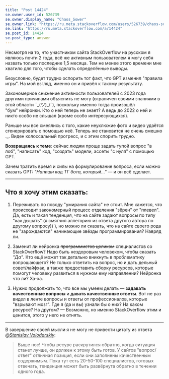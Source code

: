 ```yaml
---
title: "Post 14424"
se.owner.user_id: 526739
se.owner.display_name: "Chaos_Sower"
se.owner.link: "https://ru.meta.stackoverflow.com/users/526739/chaos-sower"
se.link: "https://ru.meta.stackoverflow.com/a/14424"
se.post_id: 14424
se.post_type: answer
---
```

<p>Несмотря на то, что участником сайта StackOverflow на русском я являюсь почти 2 года, всё же активным пользователем я могу себя назвать только последние 1,5 месяца. Тем не менее этого времени мне хватило для того, чтобы сделать определённые выводы.</p>
<p>Безусловно, будет трудно оспорить тот факт, что GPT изменил &quot;правила игры&quot;. На мой взгляд, именно он и привёл к такому результату.</p>
<p>Закономерное снижение активности пользователей с 2023 года другими причинами объяснить не могу (ограничен своими знаниями в этой области ¯_(ツ)_/¯), поскольку именно тогда произошёл &quot;бум&quot; нейронки. Кто о ней теперь не знает? А ведь до 2022 о ней и никто особо не слышал (кроме особо интересующихся).</p>
<p>Раньше мы все смеялись с того, какие неуклюжие фото и видео удаётся сгенерировать с помощью неё. Теперь же становится не очень смешно ._. Виден колоссальный прогресс, и с этим спорить трудно.</p>
<p><strong>Возвращаясь к теме</strong>: сейчас людям проще задать тупой вопрос &quot;в лоб&quot;, &quot;написать&quot; код, &quot;создать&quot; модели, ассеты &quot;с нуля&quot; с помощью GPT.</p>
<p>Зачем тратить время и силы на формулирование вопроса, если можно сказать GPT: <em>&quot;Напиши код ТГ бота, который...&quot;</em> — и он всё сделает.</p>
<hr />
<h2>Что я хочу этим сказать:</h2>
<ol>
<li><p>Переживать по поводу &quot;умирания сайта&quot; не стоит. Мне кажется, что происходит закономерный процесс отделения &quot;зёрен&quot; от &quot;плевел&quot;. Да, есть и такая тенденция, что на сайте задают вопросы по типу &quot;как дышать&quot; (я смягчил аллегорию из ответа другого автора по другому вопросу)) ), но можно ли сказать, что на сайте своего рода не &quot;зарождаются&quot; начинающие звёзды программирования? Навряд ли.</p>
</li>
<li><p>Заменит ли нейронка <strike>программистов целиком</strike> специалистов со StackOverflow? Надо быть нездоровым человеком, чтобы сказать <em>&quot;Да&quot;</em>. Кто ещё может так детально вникнуть в проблематику вопрошающего? Не только ответить на вопрос, но и дать дельный совет/лайфхак, а также предоставить сборку ресурсов, которые помогут человеку развиться в нужном ему направлении? Нейронка что ли? Ха-ха.</p>
</li>
<li><p>Нужно продолжать то, что все мы умеем делать — <strong>задавать качественные вопросы</strong> и <strong>давать качественные ответы</strong>. Вот не раз видел в ленте вопросы и ответы от профессионалов, которые &quot;взрывают мозг&quot;. Где я (да и вы) узнали бы о них? На каком ресурсе? На другом? — Возможно, но именно StackOverflow этим и ценится, этого у него не отнять.</p>
</li>
</ol>
<hr />
<p>В завершение своей мысли я не могу не привести цитату из ответа <a href="https://ru.meta.stackoverflow.com/users/416121/stanislav-volodarskiy"><em>@Stanislav Volodarskiy</em></a>:</p>
<blockquote>
<p>Выше нос! Чтобы ресурс раскрутился обратно, когда ситуация станет лучше, он должен к этому быть готов. У сайтов &quot;вопрос/ответ&quot; отличная позиция, если они заполнены качественным содержимым. Пока тут есть 20-50-100 специалистов, готовых отвечать, тенденция может быть развёрнута обратно в течении одного года.</p>
</blockquote>
